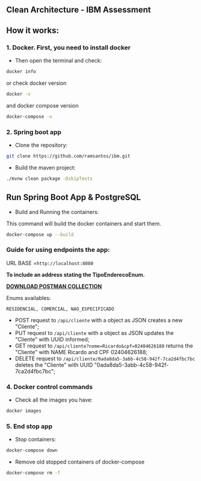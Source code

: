 ## Clean Architecture - IBM Assessment

## How it works:
### **1. Docker. First, you need to install docker**
* Then open the terminal and check:
```bash
docker info
```
or check docker version
```bash
docker -v
```
and docker compose version
```bash
docker-compose -v
```
### **2. Spring boot app**
* Clone the repository:
```bash
git clone https://github.com/ramsantos/ibm.git
```
* Build the maven project:
```bash
./mvnw clean package -DskipTests
```

## Run Spring Boot App & PostgreSQL
* Build and Running the containers:

This command will build the docker containers and start them.
```bash
docker-compose up --build
```

### **Guide for using endpoints the app:**

URL BASE =`http://localhost:8080`

**To include an address stating the TipoEnderecoEnum.**


**[DOWNLOAD POSTMAN COLLECTION](https://github.com/ramsantos/ibm/blob/master/postman/ibm_postman_requests.json)**


Enums availables:

`RESIDENCIAL,
COMERCIAL,
NAO_ESPECIFICADO`

* POST request to `/api/cliente` with a object as JSON creates a new "Cliente";
* PUT request to `/api/cliente` with a object as JSON updates the "Cliente" with UUID informed;
* GET request to `/api/cliente?nome=Ricardo&cpf=02404626188` returns the "Cliente" with NAME Ricardo and CPF 02404626188;
* DELETE request to `/api/cliente/0ada8da5-3abb-4c58-942f-7ca2d4fbc7bc` deletes the "Cliente" with UUID "0ada8da5-3abb-4c58-942f-7ca2d4fbc7bc";


### **4. Docker control commands**
* Check all the images you have:
```bash
docker images
```
### **5. End stop app**
*  Stop containers:
```bash
docker-compose down
```
* Remove old stopped containers of docker-compose
```bash
docker-compose rm -f
```



